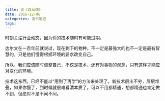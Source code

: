 ```yaml
---
title: 读《自品牌》
date: 2016-12-06
categories: 读书笔记
tags: 
---
```

时刻关注行业动态，因为你的技术随时有可能过期。

达尔文在一百年前就说过，现在剩下的物种，不一定是最强大的也不一定是最有智慧的，只是他们懂得根据环境的要求改变自己。

所以，我们应该随时调整自己，不仅是技术、还有对事物的观念，只有这样才能应对变化的环境。

技术这东西，已经不能以“用到了再学”的方法来处理了。新技术层出不穷，层层堆叠，如果你慢了，到时候就很难看清本质了。可以不用都精通，想都精通也肯定做不到，但绝对不是不闻不问。